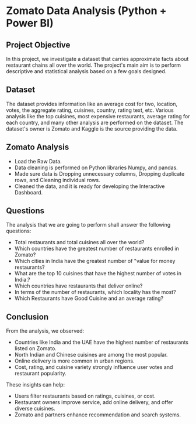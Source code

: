 # Zomato Data Analysis (Python + Power BI)

## Project Objective
In this project, we investigate a dataset that carries approximate facts about restaurant chains all over the world. The project's main aim is to perform descriptive and statistical analysis based on a few goals designed.

## Dataset
The dataset provides information like an average cost for two, location, votes, the aggregate rating, cuisines, country, rating text, etc. Various analysis like the top cuisines, most expensive restaurants, average rating for each country, and many other analysis are performed on the dataset.
The dataset's owner is Zomato and Kaggle is the source providing the data.


## Zomato Analysis
* Load the Raw Data.
* Data cleaning is performed on Python libraries Numpy, and pandas.
* Made sure data is Dropping unnecessary columns, Dropping duplicate rows, and Cleaning individual rows.
* Cleaned the data, and it is ready for developing the Interactive Dashboard.

## Questions
The analysis that we are going to perform shall answer the following questions:

* Total restaurants and total cuisines all over the world?
* Which countries have the greatest number of restaurants enrolled in Zomato?
* Which cities in India have the greatest number of "value for money restaurants?
* What are the top 10 cuisines that have the highest number of votes in India.?
* Which countries have restaurants that deliver online?
* In terms of the number of restaurants, which locality has the most?
* Which Restaurants have Good Cuisine and an average rating?


## Conclusion
From the analysis, we observed:
- Countries like India and the UAE have the highest number of restaurants listed on Zomato.
- North Indian and Chinese cuisines are among the most popular.
- Online delivery is more common in urban regions.
- Cost, rating, and cuisine variety strongly influence user votes and restaurant popularity.

These insights can help:
- Users filter restaurants based on ratings, cuisines, or cost.
- Restaurant owners improve service, add online delivery, and offer diverse cuisines.
- Zomato and partners enhance recommendation and search systems.

